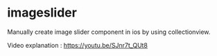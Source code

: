 # imageslider

Manually create image slider component in ios by using collectionview.

Video explanation : https://youtu.be/SJnr7t_QUt8
